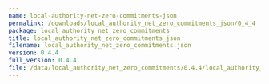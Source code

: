 ```yaml
---
name: local-authority-net-zero-commitments-json
permalink: /downloads/local_authority_net_zero_commitments_json/0_4_4
package: local_authority_net_zero_commitments
title: local_authority_net_zero_commitments_json
filename: local_authority_net_zero_commitments.json
version: 0.4.4
full_version: 0.4.4
file: /data/local_authority_net_zero_commitments/0.4.4/local_authority_net_zero_commitments.json
---
```

